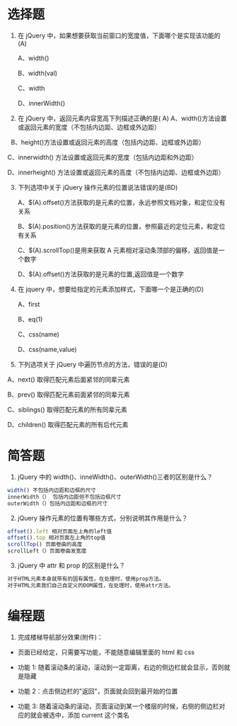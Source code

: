 # 选择题

1. 在 jQuery 中，如果想要获取当前窗口的宽度值，下面哪个是实现该功能的 (A)

   A、width()

   B、width(val)

   C、width

   D、innerWidth()

2. 在 jQuery 中，返回元素内容宽高下列描述正确的是( A)
   A、width()方法设置或返回元素的宽度（不包括内边距、边框或外边距）

​   B、height()方法设置或返回元素的高度（包括内边距、边框或外边距）

C、innerwidth() 方法设置或返回元素的宽度（包括内边距和外边距）

D、innerheight() 方法设置或返回元素的高度（不包括内边距、边框或外边距）

3. 下列选项中关于 jQuery 操作元素的位置说法错误的是(BD)

   A、\$(A).offset()方法获取的是元素的位置，永远参照文档对象，和定位没有关系

   B、\$(A).position()方法获取的是元素的位置，参照最近的定位元素，和定位有关系

   C、\$(A).scrollTop()是用来获取 A 元素相对滚动条顶部的偏移，返回值是一个数字

   D、\$(A).offset()方法获取的是元素的位置,返回值是一个数字

4. 在 jquery 中，想要给指定的元素添加样式，下面哪一个是正确的(D)

   A、first

   B、eq(1)

   C、css(name)

   D、css(name,value)

5. 下列选项关于 jQuery 中遍历节点的方法，错误的是(D)

A、next() 取得匹配元素后面紧邻的同辈元素

B、prev() 取得匹配元素前面紧邻的同辈元素

C、siblings() 取得匹配元素的所有同辈元素

D、children() 取得匹配元素的所有后代元素

# 简答题

1. jQuery 中的 width()、inneWidth()、outerWidth()三者的区别是什么？

```js
width() 不包括内边距和边框的尺寸
innerWidth（） 包括内边距但不包括边框尺寸
outerWidth（）包括内边距和边框的尺寸
```

2. jQuery 操作元素的位置有哪些方式，分别说明其作用是什么？

```js
offset().left 相对页面左上角的left值
offset().top 相对页面左上角的top值
scrollTop() 页面卷曲的高度
scrollLeft（）页面卷曲发宽度
```

3. jQuery 中 attr 和 prop 的区别是什么？

```js
对于HTML元素本身就带有的固有属性，在处理时，使用prop方法。
对于HTML元素我们自己自定义的DOM属性，在处理时，使用attr方法。
```

# 编程题

1. 完成楼梯导航部分效果(附件)：

- 页面已经给定，只需要写功能，不能随意编辑里面的 html 和 css

- 功能 1: 随着滚动条的滚动，滚动到一定距离，右边的侧边栏就会显示，否则就是隐藏

- 功能 2：点击侧边栏的"返回"，页面就会回到最开始的位置

- 功能 3: 随着滚动条的滚动，页面滚动到某一个楼层的时候，右侧的侧边栏对应的就会被选中，添加 current 这个类名
